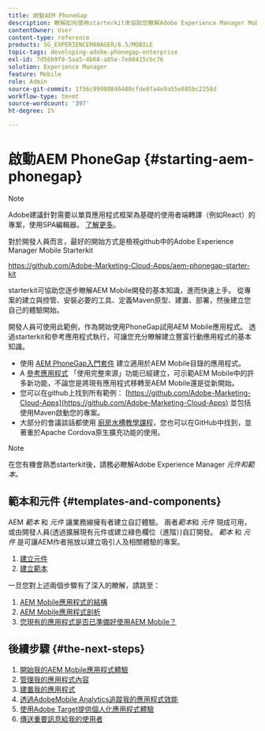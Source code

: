 ```yaml
---
title: 啟動AEM PhoneGap
description: 瞭解如何使用starterkit來協助您瞭解Adobe Experience Manager Mobile開發的基本知識。
contentOwner: User
content-type: reference
products: SG_EXPERIENCEMANAGER/6.5/MOBILE
topic-tags: developing-adobe-phonegap-enterprise
exl-id: 7d56b9f0-5aa5-4b68-a85e-7e80415cbc76
solution: Experience Manager
feature: Mobile
role: Admin
source-git-commit: 1f56c99980846400cfde8fa4e9a55e885bc2258d
workflow-type: tm+mt
source-wordcount: '397'
ht-degree: 1%

---
```


# 啟動AEM PhoneGap {#starting-aem-phonegap}

>[!NOTE]
>
>Adobe建議針對需要以單頁應用程式框架為基礎的使用者端轉譯（例如React）的專案，使用SPA編輯器。 [了解更多](/help/sites-developing/spa-overview.md)。

對於開發人員而言，最好的開始方式是檢視github中的Adobe Experience Manager Mobile Starterkit

https://github.com/Adobe-Marketing-Cloud-Apps/aem-phonegap-starter-kit

starterkit可協助您逐步瞭解AEM Mobile開發的基本知識，進而快速上手。 從專案的建立與控管、安裝必要的工具、定義Maven原型、建置、部署，然後建立您自己的體驗開始。

開發人員可使用此範例，作為開始使用PhoneGap試用AEM Mobile應用程式。 透過starterkit和參考應用程式執行，可讓您充分瞭解建立豐富行動應用程式的基本知識。

* 使用 [AEM PhoneGap入門套件](https://github.com/Adobe-Marketing-Cloud-Apps/aem-phonegap-starter-kit) 建立適用於AEM Mobile目錄的應用程式。
* A [參考應用程式](https://github.com/Adobe-Marketing-Cloud-Apps/aem-mobile-hybrid-reference) 「使用完整來源」功能已經建立，可示範AEM Mobile中的許多新功能，不論您是將現有應用程式移轉至AEM Mobile還是從新開始。
* 您可以在github上找到所有範例： [https://github.com/Adobe-Marketing-Cloud-Apps](https://github.com/Adobe-Marketing-Cloud-Apps) 並包括使用Maven啟動您的專案。
* 大部分的會議談話都使用 [廚房水槽教學課程](https://github.com/blefebvre/aem-phonegap-kitchen-sink)，您也可以在GitHub中找到，並著重於Apache Cordova原生擴充功能的使用。

>[!NOTE]
>
>在您有機會熟悉starterkit後，請務必瞭解Adobe Experience Manager *元件和範本。*

## 範本和元件 {#templates-and-components}

AEM *範本* 和 *元件* 讓業務線擁有者建立自訂體驗。 兩者*範本*和 *元件* 現成可用，或由開發人員(透過擴展現有元件或建立綠色欄位（進階）)自訂開發。 *範本* 和 *元件* 是可讓AEM作者拖放以建立吸引人及相關體驗的專案。

1. [建立元件](/help/sites-developing/components.md)
1. [建立範本](/help/sites-developing/templates.md)

一旦您對上述兩個步驟有了深入的瞭解，請跳至：

1. [AEM Mobile應用程式的結構](/help/mobile/phonegap-structure-an-app.md)
1. [AEM Mobile應用程式剖析](/help/mobile/phonegap-apps-arch.md)
1. [您現有的應用程式是否已準備好使用AEM Mobile？](/help/mobile/phonegap-adding-content-to-imported-app.md)

## 後續步驟 {#the-next-steps}

1. [開始我的AEM Mobile應用程式體驗](/help/mobile/starting-aem-phonegap-app.md)
1. [管理我的應用程式內容](/help/mobile/phonegap-manage-app-content.md)
1. [建置我的應用程式](/help/mobile/building-app-mobile-phonegap.md)
1. [透過AdobeMobile Analytics追蹤我的應用程式效能](/help/mobile/phonegap-intro-to-app-analytics.md)
1. [使用Adobe Target提供個人化應用程式體驗](/help/mobile/phonegap-aem-mobile-content-personalization.md)
1. [傳送重要訊息給我的使用者](/help/mobile/phonegap-push-notifications.md)
